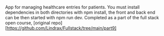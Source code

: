 App for managing healthcare entries for patients.
You must install dependencies in both directories with npm install, the front and back end can be then started with npm run dev.
Completed as a part of the full stack open course, [original repo][https://github.com/Lindrax/Fullstack/tree/main/part9]
